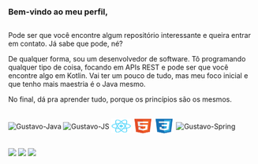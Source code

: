 ### Bem-vindo ao meu perfil, 
 
 ##

Pode ser que você encontre algum repositório interessante e queira entrar em contato. Já sabe que pode, né?

De qualquer forma, sou um desenvolvedor de software. Tô programando qualquer tipo de coisa, focando em APIs REST e pode ser que você encontre algo em Kotlin. Vai ter um pouco de tudo, mas meu foco inicial e que tenho mais maestria é o Java mesmo.

No final, dá pra aprender tudo, porque os princípios são os mesmos.

<div style="display: inline_block"><br>
  <img align="center" alt="Gustavo-Java" height="30" width="40" src="https://cdn.jsdelivr.net/gh/devicons/devicon@latest/icons/java/java-original.svg">
  <img align="center" alt="Gustavo-JS" height="30" width="40" src="https://cdn.jsdelivr.net/gh/devicons/devicon@latest/icons/javascript/javascript-original.svg">
  <img align="center" alt="Gustavo-React" height="30" width="40" src="https://raw.githubusercontent.com/devicons/devicon/master/icons/react/react-original.svg">
  <img align="center" alt="Gustavo-HTML" height="30" width="40" src="https://raw.githubusercontent.com/devicons/devicon/master/icons/html5/html5-original.svg">
  <img align="center" alt="Gustavo-CSS" height="30" width="40" src="https://raw.githubusercontent.com/devicons/devicon/master/icons/css3/css3-original.svg">
  <img align="center" alt="Gustavo-Spring" height="30" width="40" src="https://cdn.jsdelivr.net/gh/devicons/devicon@latest/icons/spring/spring-original.svg">
</div>

  
  ##
 
<div> 
  <a href="https://www.instagram.com/guto.baldin/" target="_blank"><img src="https://img.shields.io/badge/-Instagram-%23E4405F?style=for-the-badge&logo=instagram&logoColor=white" target="_blank"></a>
  <a href = "mailto:gustavobaldinlol@gmail.com"><img src="https://img.shields.io/badge/-Gmail-%23333?style=for-the-badge&logo=gmail&logoColor=white" target="_blank"></a>
  <a href="https://www.linkedin.com/in/gustavo-baldin-bb3640217/" target="_blank"><img src="https://img.shields.io/badge/-LinkedIn-%230077B5?style=for-the-badge&logo=linkedin&logoColor=white" target="_blank"></a> 
  
</div>

